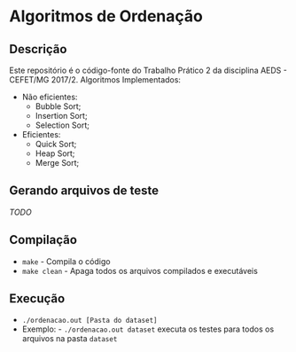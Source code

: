 # Algoritmos de Ordenação

## Descrição
Este repositório é o código-fonte do Trabalho Prático 2 da disciplina AEDS - CEFET/MG 2017/2. Algoritmos Implementados:
- Não eficientes:
  - Bubble Sort;
  - Insertion Sort;
  - Selection Sort;
- Eficientes:
  - Quick Sort;
  - Heap Sort;
  - Merge Sort;

## Gerando arquivos de teste
  _TODO_

## Compilação
- `make` - Compila o código
- `make clean` - Apaga todos os arquivos compilados e executáveis

## Execução
- `./ordenacao.out [Pasta do dataset]`
- Exemplo: - `./ordenacao.out dataset` executa os testes para todos os arquivos na pasta `dataset`
